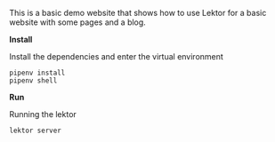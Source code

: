This is a basic demo website that shows how to use Lektor for a basic website 
with some pages and a blog.

**Install**

Install the dependencies and enter the virtual environment

```
pipenv install 
pipenv shell
```

**Run**

Running the lektor

```
lektor server
```